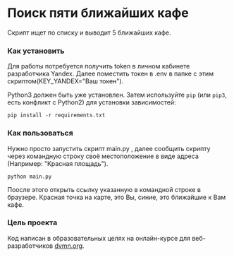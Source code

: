 # Поиск пяти ближайших кафе

Скрипт ищет по списку и выводит 5 ближайших кафе.

### Как установить

Для работы потребуется получить token в личном кабинете разработчика Yandex.
Далее поместить токен в .env в папке с этим скриптом(KEY_YANDEX="Ваш токен").


Python3 должен быть уже установлен. 
Затем используйте `pip` (или `pip3`, есть конфликт с Python2) для установки зависимостей:
```
pip install -r requirements.txt
```
### Как пользоваться
Нужно просто запустить скрипт main.py , далее сообщить скрипту через командную строку своё местоположение в виде адреса (Например: "Красная площадь").

```
python main.py
```
Поосле этого открыть ссылку указанную в командной строке в браузере. Красная точка на карте, это Вы, синие, это ближайшие к Вам кафе.

### Цель проекта

Код написан в образовательных целях на онлайн-курсе для веб-разработчиков [dvmn.org](https://dvmn.org/).